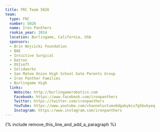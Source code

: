 ```yaml
---
title: FRC Team 5026
team:
  type: FRC
  number: 5026
  name: Iron Panthers
  rookie_year: 2014
  location: Burlingame, California, USA
  sponsors:
  - Brin Wojcicki Foundation
  - BAE
  - Intuitive Surgical
  - Datron
  - OSIsoft
  - Solidworks
  - San Mateo Union High School Gate Parents Group
  - Iron Panther Families
  - Burlingame High
  links:
    Website: http://burlingamerobotics.com
    Facebook: https://www.facebook.com/ironpanthers
    Twitter: https://twitter.com/ironpanthers
    YouTube: https://www.youtube.com/channeluctumx6dgakybcu7g5bukyeq
    Instagram: https://www.instagram.com/ironpanthers
---
```


{% include remove_this_line_and_add_a_paragraph %}